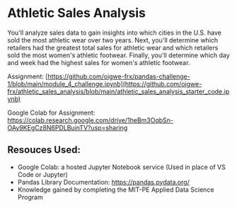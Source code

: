 # Athletic Sales Analysis


You'll analyze sales data to gain insights into which cities in the U.S. have sold the most athletic wear over two years. Next, you'll determine which retailers had the greatest total sales for athletic wear and which retailers sold the most women's athletic footwear. Finally, you'll determine which day and week had the highest sales for women's athletic footwear.

Assignment: [https://github.com/oigwe-frx/pandas-challenge-1/blob/main/module_4_challenge.ipynb](https://github.com/oigwe-frx/athletic_sales_analysis/blob/main/athletic_sales_analysis_starter_code.ipynb)

Google Colab for Assignment: https://colab.research.google.com/drive/1heBm3OqbSn-OAy9KEgCz8N6PDLBuinTV?usp=sharing


## Resouces Used:
- Google Colab: a hosted Jupyter Notebook service (Used in place of VS Code or Jupyter)
- Pandas Library Documentation: https://pandas.pydata.org/
- Knowledge gained by completing the MIT-PE Applied Data Science Program
